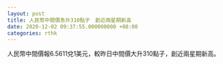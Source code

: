 ```yaml
---
layout: post
title: 人民幣中間價急升310點子　創近兩星期新高
date: 2020-12-02 09:37:55.000000000 +08:00
categories: rthk
---
```


人民幣中間價報6.5611兌1美元，較昨日中間價大升310點子，創近兩星期新高。

